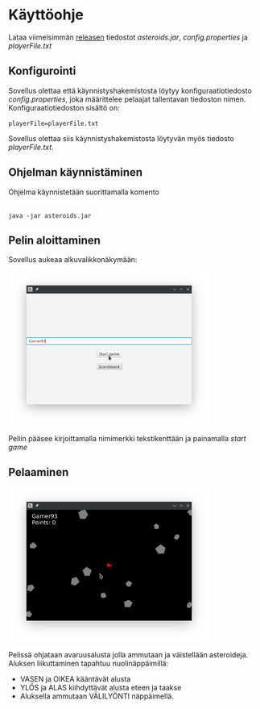 # Käyttöohje

Lataa viimeisimmän [releasen](https://github.com/AtteMa/Ohte-projekti/releases/tag/loppupalautus) tiedostot _asteroids.jar_, _config.properties_ ja _playerFile.txt_

## Konfigurointi

Sovellus olettaa että käynnistyshakemistosta löytyy konfiguraatiotiedosto _config.properties_, joka määrittelee pelaajat tallentavan tiedoston nimen. Konfiguraatiotiedoston sisältö on:

```
playerFile=playerFile.txt
```
Sovellus olettaa siis käynnistyshakemistosta löytyvän myös tiedosto _playerFile.txt_.

## Ohjelman käynnistäminen

Ohjelma käynnistetään suorittamalla komento

```

java -jar asteroids.jar

```

## Pelin aloittaminen

Sovellus aukeaa alkuvalikkonäkymään:

<img src="https://github.com/AtteMa/Ohte-projekti/blob/master/dokumentaatio/kuvat/start.png" width="400">

Peliin pääsee kirjoittamalla nimimerkki tekstikenttään ja painamalla _start game_

## Pelaaminen

<img src="https://github.com/AtteMa/Ohte-projekti/blob/master/dokumentaatio/kuvat/game.png" width="400">

Pelissä ohjataan avaruusalusta jolla ammutaan ja väistellään asteroideja.
Aluksen liikuttaminen tapahtuu nuolinäppäimillä:
- VASEN ja OIKEA kääntävät alusta
- YLÖS ja ALAS kiihdyttävät alusta eteen ja taakse
- Aluksella ammutaan VÄLILYÖNTI näppäimellä.
